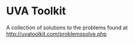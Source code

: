 # UVA Toolkit
A collection of solutions to the problems found at http://uvatoolkit.com/problemssolve.php